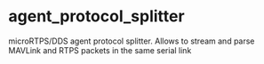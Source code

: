 # agent_protocol_splitter
microRTPS/DDS agent protocol splitter. Allows to stream and parse MAVLink and RTPS packets in the same serial link

